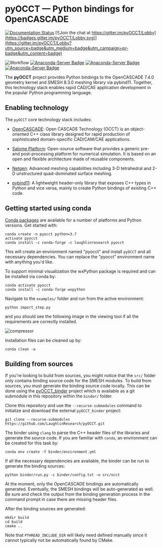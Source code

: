 # pyOCCT — Python bindings for OpenCASCADE

[![Documentation Status](https://readthedocs.org/projects/pyocct/badge/?version=latest)](http://pyocct.readthedocs.io/en/latest/?badge=latest)
[![Join the chat at https://gitter.im/pyOCCT/Lobby](https://badges.gitter.im/pyOCCT/Lobby.svg)](https://gitter.im/pyOCCT/Lobby?utm_source=badge&utm_medium=badge&utm_campaign=pr-badge&utm_content=badge)

![Workflow](https://github.com/LaughlinResearch/pyOCCT/workflows/Workflow/badge.svg)
[![Anaconda-Server Badge](https://anaconda.org/trelau/pyocct/badges/installer/conda.svg)](https://conda.anaconda.org/trelau/pyocct)
[![Anaconda-Server Badge](https://anaconda.org/trelau/pyocct/badges/platforms.svg)](https://anaconda.org/trelau/pyocct)
[![Anaconda-Server Badge](https://anaconda.org/trelau/pyocct/badges/downloads.svg)](https://anaconda.org/trelau/pyocct)

The **pyOCCT** project provides Python bindings to the OpenCASCADE 7.4.0 geometry kernel and SMESH
8.3.0 meshing library via pybind11. Together, this technology stack enables rapid CAD/CAE
application development in the popular Python programming language.

## Enabling technology
The `pyOCCT` core technology stack includes:

* [OpenCASCADE](https://www.opencascade.com): Open CASCADE Technology (OCCT) is an object-oriented
  C++ class library designed for rapid production of sophisticated domain-specific CAD/CAM/CAE
  applications.

* [Salome Platform](http://www.salome-platform.org): Open-source software that provides a generic
  pre- and post-processing platform for numerical simulation. It is based on an open and flexible
  architecture made of reusable components.
  
* [Netgen](https://ngsolve.org/): Advanced meshing capabilities including 3-D tetrahedral and 2-D
  unstructured quad-dominated surface meshing.
  
* [pybind11](https://github.com/pybind/pybind11): A lightweight header-only library that exposes
  C++ types in Python and vice versa, mainly to create Python bindings of existing C++ code.

## Getting started using conda
[Conda packages](https://anaconda.org/LaughlinResearch/dashboard/) are available for a number of
platforms and Python versions. Get started with:

    conda create -n pyocct python=3.7
    activate pyocct
    conda install -c conda-forge -c laughlinresearch pyocct
    
This will create an environment named "pyocct" and install `pyOCCT` and all necessary dependencies.
You can replace the "pyocct" environment name with anything you'd like.

To support minimal visualization the wxPython package is required and can be installed via conda by:

    conda activate pyocct
    conda install -c conda-forge wxpython

Navigate to the `examples/` folder and run from the active environment:

    python import_step.py

and you should see the following image in the viewing tool if all the requirements are correctly
installed.

![compressor](./docs/source/resources/compressor.jpg)

Installation files can be cleaned up by:

    conda clean -a

## Building from sources
If you're looking to build from sources, you might notice that the `src/` folder only
contains binding source code for the SMESH modules. To build from sources, you must generate the
binding source code locally. This can be done using the
[pyOCCT_binder](https://github.com/LaughlinResearch/pyOCCT_binder) project which is available as a
git submodule in this repository within the `binder/` folder.

Clone this repository and use the `--recurse-submodules` command to initialize and download the
external `pyOCCT_binder` project: 

    git clone --recurse-submodules https://github.com/LaughlinResearch/pyOCCT.git

The binder using `clang` to parse the C++ header files of the libraries and generate the source
code. If you are familiar with `conda`, an environment can be created for this task by:

    conda env create -f binder/environment.yml
    
If all the necessary dependencies are available, the binder can be run to generate the binding
sources:

    python binder/run.py -c binder/config.txt -o src/occt

At the moment, only the OpenCASCADE bindings are automatically generated. Eventually, the SMESH
bindings will be auto-generated as well. Be sure and check the output from the binding generation
process in the command prompt in case there are missing header files.

After the binding sources are generated:

    mkdir build
    cd build
    cmake ..

Note that `PTHREAD_INCLUDE_DIR` will likely need defined manually since it cannot typically not be
automatically found by CMake.
